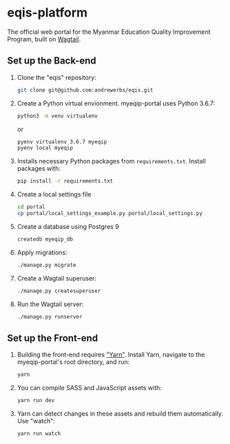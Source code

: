 # eqis-platform

The official web portal for the Myanmar Education Quality Improvement Program, built on [Wagtail](www.wagtail.io).

## Set up the Back-end

1. Clone the "eqis" repository:

   ```bash
   git clone git@github.com:andrewerbs/eqis.git
   ```

2. Create a Python virtual envionment. myeqip-portal uses Python 3.6.7:

   ```bash
   python3 -m venv virtualenv
   ```

   or

   ```bash
   pyenv virtualenv 3.6.7 myeqip
   pyenv local myeqip
   ```

3. Installs necessary Python packages from `requirements.txt`. Install packages with:

   ```bash
   pip install -r requirements.txt
   ```

4. Create a local settings file

    ```bash
    cd portal
    cp portal/local_settings_example.py portal/local_settings.py
    ```

5. Create a database using Postgres 9

    ```bash
    createdb myeqip_db
    ```

6. Apply migrations:

   ```bash
   ./manage.py migrate
   ```

7. Create a Wagtail superuser:

   ```bash
   ./manage.py createsuperuser
   ```

8. Run the Wagtail server:

   ```bash
   ./manage.py runserver
   ```

## Set up the Front-end

1. Building the front-end requires ["Yarn"](https://yarnpkg.com/en/). Install Yarn, navigate to the myeqip-portal's root directory, and run:

    ```bash
    yarn
    ```

2. You can compile SASS and JavaScript assets with:

    ```bash
    yarn run dev
    ```

3. Yarn can detect changes in these assets and rebuild them automatically. Use "watch":

    ```
    yarn run watch
    ```
